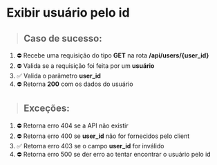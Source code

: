 # Exibir usuário pelo id

> ## Caso de sucesso:
01.  ⛔️ Recebe uma requisição do tipo **GET** na rota **/api/users/{user_id}**
02.  ⛔️ Valida se a requisição foi feita por um **usuário**
03.  ✅ Valida o parâmetro **user_id**
04.  ⛔️ Retorna **200** com os dados do usuário

> ## Exceções:
01.  ⛔️ Retorna erro 404 se a API não existir
02.  ⛔️ Retorna erro 400 se **user_id** não for fornecidos pelo client
03.  ✅ Retorna erro 403 se o campo **user_id** for inválido
04.  ⛔️ Retorna erro 500 se der erro ao tentar encontrar o usuário pelo id